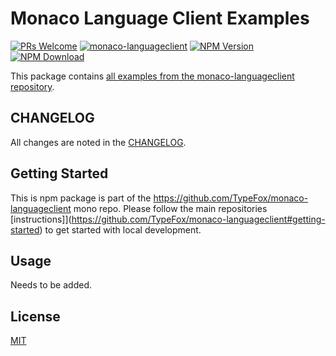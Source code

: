 # Monaco Language Client Examples

[![PRs Welcome](https://img.shields.io/badge/PRs-welcome-brightgreen.svg?longCache=true)](https://github.com/TypeFox/monaco-languageclient/labels/help%20wanted)
[![monaco-languageclient](https://github.com/TypeFox/monaco-languageclient/actions/workflows/actions.yml/badge.svg)](https://github.com/TypeFox/monaco-languageclient/actions/workflows/actions.yml)
[![NPM Version](https://img.shields.io/npm/v/monaco-languageclient-examples.svg)](https://www.npmjs.com/package/monaco-languageclient-examples)
[![NPM Download](https://img.shields.io/npm/dt/monaco-languageclient-examples.svg)](https://www.npmjs.com/package/monaco-languageclient-examples)

This package contains [all examples from the monaco-languageclient repository](https://github.com/TypeFox/monaco-languageclient/blob/main/README.md#examples).

## CHANGELOG

All changes are noted in the [CHANGELOG](https://github.com/TypeFox/monaco-languageclient/blob/main/packages/examples/CHANGELOG.md).

## Getting Started

This is npm package is part of the <https://github.com/TypeFox/monaco-languageclient> mono repo. Please follow the main repositories [instructions]](<https://github.com/TypeFox/monaco-languageclient#getting-started>) to get started with local development.

## Usage

Needs to be added.

## License

[MIT](https://github.com/TypeFox/monaco-languageclient/blob/main/packages/examples/LICENSE)
